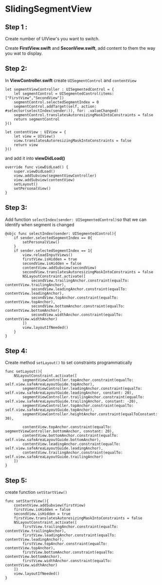 # SlidingSegmentView

## Step 1 :
Create number of UIView's you want to switch.

Create **FirstView.swift** and **SeconView.swift**, add content to them the way you wat to display.

## Step 2: 

In **ViewController.swift** create `UISegmentControl` and `contentView`

```
let segmentViewController : UISegmentedControl = {
    let segmentControl = UISegmentedControl(items: ["FirstView","SecondView"])
    segmentControl.selectedSegmentIndex = 0
    segmentControl.addTarget(self, action: #selector(selectIndex(sender:)), for: .valueChanged)
    segmentControl.translatesAutoresizingMaskIntoConstraints = false
    return segmentControl
}()

let contentView : UIView = {
    let view = UIView()
    view.translatesAutoresizingMaskIntoConstraints = false
    return view
}()
```
and add it into **viewDidLoad()**
```
override func viewDidLoad() {
    super.viewDidLoad()
    view.addSubview(segmentViewController)
    view.addSubview(contentView)
    setLayout()
    setPersonalView()
}
```

## Step 3:

Add function `selectIndex(sender: UISegmentedControl)`so that we can identify when segment is changed

```
@objc func selectIndex(sender: UISegmentedControl){
    if sender.selectedSegmentIndex == 0{
        setPersonalView()
    }
    if sender.selectedSegmentIndex == 1{
        view.reloadInputViews()
        firstView.isHidden = true
        secondView.isHidden = false
        contentView.addSubview(secondView)
        secondView.translatesAutoresizingMaskIntoConstraints = false
        NSLayoutConstraint.activate([
            secondView.trailingAnchor.constraint(equalTo: contentView.trailingAnchor),
            secondView.leadingAnchor.constraint(equalTo: contentView.leadingAnchor),
            secondView.topAnchor.constraint(equalTo: contentView.topAnchor),
            secondView.bottomAnchor.constraint(equalTo: contentView.bottomAnchor),
            secondView.widthAnchor.constraint(equalTo: contentView.widthAnchor)
        ])
        view.layoutIfNeeded()
    }
}
```

## Step 4:

Create method `setLayout()` to set constraints programmatically

```
func setLayout(){
    NSLayoutConstraint.activate([
        segmentViewController.topAnchor.constraint(equalTo: self.view.safeAreaLayoutGuide.topAnchor),
        segmentViewController.leadingAnchor.constraint(equalTo: self.view.safeAreaLayoutGuide.leadingAnchor, constant: 20),
        segmentViewController.trailingAnchor.constraint(equalTo: self.view.safeAreaLayoutGuide.trailingAnchor, constant: -20),
        segmentViewController.topAnchor.constraint(equalTo: self.view.safeAreaLayoutGuide.topAnchor),
        segmentViewController.heightAnchor.constraint(equalToConstant: 30),
        
        contentView.topAnchor.constraint(equalTo: segmentViewController.bottomAnchor, constant: 20),
        contentView.bottomAnchor.constraint(equalTo: self.view.safeAreaLayoutGuide.bottomAnchor),
        contentView.leadingAnchor.constraint(equalTo: self.view.safeAreaLayoutGuide.leadingAnchor),
        contentView.trailingAnchor.constraint(equalTo: self.view.safeAreaLayoutGuide.trailingAnchor)
    ])
}
```
## Step 5:

create function `setStartView()`

```
func setStartView(){
    contentView.addSubview(firstView)
    firstView.isHidden = false
    secondView.isHidden = true
    firstView.translatesAutoresizingMaskIntoConstraints = false
    NSLayoutConstraint.activate([
        firstView.trailingAnchor.constraint(equalTo: contentView.trailingAnchor),
        firstView.leadingAnchor.constraint(equalTo: contentView.leadingAnchor),
        firstView.topAnchor.constraint(equalTo: contentView.topAnchor),
        firstView.bottomAnchor.constraint(equalTo: contentView.bottomAnchor),
        firstView.widthAnchor.constraint(equalTo: contentView.widthAnchor)
    ])
    view.layoutIfNeeded()
}
```
